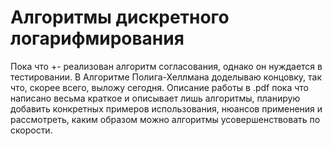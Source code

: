 # Алгоритмы дискретного логарифмирования

Пока что +- реализован алгоритм согласования, однако он нуждается в тестировании. В Алгоритме Полига-Хеллмана доделываю концовку, 
так что, скорее всего, выложу сегодня. Описание работы в .pdf пока что написано весьма краткое и описывает лишь алгоритмы, 
планирую добавить конкретных примеров использования, нюансов применения и рассмотреть, каким образом можно алгоритмы усовершенствовать по скорости. 
